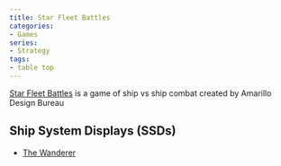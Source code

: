```yaml
---
title: Star Fleet Battles
categories:
- Games
series:
- Strategy
tags:
- table top
---
```


[Star Fleet Battles](http://www.starfleetgames.com/starfleetbattles.shtml) is a
game of ship vs ship combat created by Amarillo Design Bureau

## Ship System Displays (SSDs)

* [The Wanderer](wanderer-ssd.svg)
